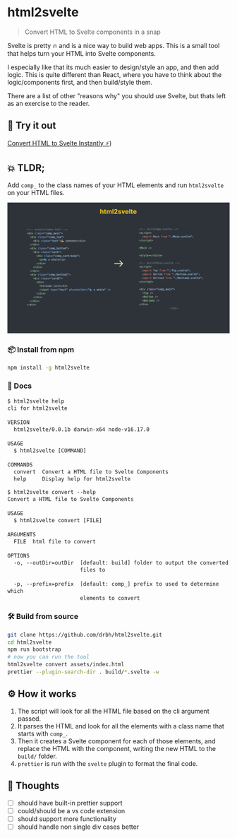 # html2svelte

> Convert HTML to Svelte components in a snap

Svelte is pretty 🔥 and is a nice way to build web apps. This is a small tool that helps turn your HTML into Svelte components.

I especially like that its much easier to design/style an app, and then add logic. This is quite different than React, where you have to think about the logic/components first, and then build/style them.

There are a list of other "reasons why" you should use Svelte, but thats left as an exercise to the reader.

## 💃 Try it out

[Convert HTML to Svelte Instantly ⚡️]([https://htmltosvelte.vercel.app/))


## 💥 TLDR;

Add `comp_` to the class names of your HTML elements and run `html2svelte` on your HTML files.

<img src="images/html2svelte.png">

### 📦 Install from npm

```bash
npm install -g html2svelte
```

### 📖 Docs

```
$ html2svelte help
cli for html2svelte

VERSION
  html2svelte/0.0.1b darwin-x64 node-v16.17.0

USAGE
  $ html2svelte [COMMAND]

COMMANDS
  convert  Convert a HTML file to Svelte Components
  help     Display help for html2svelte
```

```
$ html2svelte convert --help
Convert a HTML file to Svelte Components

USAGE
  $ html2svelte convert [FILE]

ARGUMENTS
  FILE  html file to convert

OPTIONS
  -o, --outDir=outDir  [default: build] folder to output the converted
                       files to

  -p, --prefix=prefix  [default: comp_] prefix to used to determine which
                       elements to convert
```

### 🛠️ Build from source

```bash
git clone https://github.com/drbh/html2svelte.git
cd html2svelte
npm run bootstrap
# now you can run the tool
html2svelte convert assets/index.html
prettier --plugin-search-dir . build/*.svelte -w
```

## ⚙️ How it works

1. The script will look for all the HTML file based on the cli argument passed.
2. It parses the HTML and look for all the elements with a class name that starts with `comp_`.
3. Then it creates a Svelte component for each of those elements, and replace the HTML with the component, writing the new HTML to the `build/` folder.
4. `prettier` is run with the `svelte` plugin to format the final code.

## 🧠 Thoughts

- [ ] should have built-in prettier support
- [ ] could/should be a vs code extension
- [ ] should support more functionality
- [ ] should handle non single div cases better
